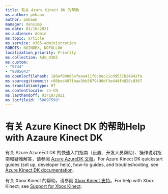 ```yaml
---
title: 有关 Azure Kinect DK 的帮助
ms.author: pebaum
author: pebaum
manager: dansimp
ms.date: 03/16/2021
ms.audience: Admin
ms.topic: article
ms.service: o365-administration
ROBOTS: NOINDEX, NOFOLLOW
localization_priority: Priority
ms.collection: Adm_O365
ms.custom:
- "9744"
- "9005643"
ms.openlocfilehash: 180af08085efeea411f0c8ec21cdd537b24842fa
ms.sourcegitcommit: c08bed4071baa3bb5879496df3ed44fb828c8367
ms.translationtype: HT
ms.contentlocale: zh-CN
ms.lasthandoff: 03/19/2021
ms.locfileid: "50897599"
---
```

# <a name="help-with-azaure-kinect-dk"></a><span data-ttu-id="ce079-102">有关 Azure Kinect DK 的帮助</span><span class="sxs-lookup"><span data-stu-id="ce079-102">Help with Azaure Kinect DK</span></span>

<span data-ttu-id="ce079-103">有关 Azure AzureEct DK 的快速入门指南（设置、开发人员帮助）、操作说明指南和疑难解答，请参阅 [Azure AzureDK 文档](https://docs.microsoft.com/azure/kinect-dk/)。</span><span class="sxs-lookup"><span data-stu-id="ce079-103">For Azure Kinect DK quickstart guides (set up, developer help), how-to guides, and troubleshooting, see [Azure Kinect DK documentation](https://docs.microsoft.com/azure/kinect-dk/).</span></span>


<span data-ttu-id="ce079-104">有关 Xbox Kinect 的帮助，请参阅 [Xbox Kinect 支持](https://www.xbox.com/Search?q=kinect&rtc=1#nav-support)。</span><span class="sxs-lookup"><span data-stu-id="ce079-104">For help with Xbox Kinect, see [Support for Xbox Kinect](https://www.xbox.com/Search?q=kinect&rtc=1#nav-support).</span></span>